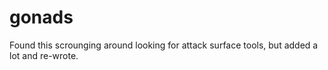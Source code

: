 # gonads
Found this scrounging around looking for attack surface tools, but added a lot and re-wrote. 
